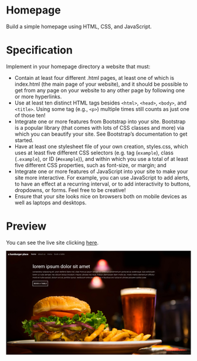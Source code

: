 # Homepage
Build a simple homepage using HTML, CSS, and JavaScript.

# Specification
Implement in your homepage directory a website that must:

* Contain at least four different .html pages, at least one of which is index.html (the main page of your website), and it should be possible to get from any page on your website to any other page by following one or more hyperlinks.
* Use at least ten distinct HTML tags besides ```<html>```, ```<head>```, ```<body>```, and ```<title>```. Using some tag (e.g., ```<p>```) multiple times still counts as just one of those ten!
* Integrate one or more features from Bootstrap into your site. Bootstrap is a popular library (that comes with lots of CSS classes and more) via which you can beautify your site. See Bootstrap’s documentation to get started.
* Have at least one stylesheet file of your own creation, styles.css, which uses at least five different CSS selectors (e.g. tag (```example```), class (```.example```), or ID (```#example```)), and within which you use a total of at least five different CSS properties, such as font-size, or margin; and
* Integrate one or more features of JavaScript into your site to make your site more interactive. For example, you can use JavaScript to add alerts, to have an effect at a recurring interval, or to add interactivity to buttons, dropdowns, or forms. Feel free to be creative!
* Ensure that your site looks nice on browsers both on mobile devices as well as laptops and desktops.

# Preview
You can see the live site clicking <a href="https://marianadacunha.github.io/a-hamburger-place/">here</a>.</br>

![Screenshot](https://github.com/marianadacunha/a-hamburger-place/blob/master/docs/screenshot.png?raw=true)
